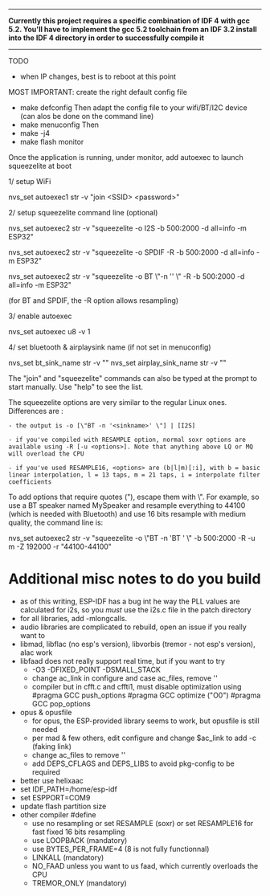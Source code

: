 *********************
<strong>Currently this project requires a specific combination of IDF 4 with gcc 5.2. You'll have to implement the gcc 5.2 toolchain from an IDF 3.2 install into the IDF 4 directory in order to successfully compile it</strong>
*********************

	
TODO
- when IP changes, best is to reboot at this point

MOST IMPORTANT: create the right default config file
- make defconfig
Then adapt the config file to your wifi/BT/I2C device (can alos be done on the command line)
- make menuconfig
Then 
- make -j4
- make flash monitor

Once the application is running, under monitor, add autoexec to launch squeezelite at boot

1/ setup WiFi

nvs_set autoexec1 str -v "join \<SSID\> \<password\>"

2/ setup squeezelite command line (optional)

nvs_set autoexec2 str -v "squeezelite -o I2S -b 500:2000 -d all=info -m ESP32"

nvs_set autoexec2 str -v "squeezelite -o SPDIF -R -b 500:2000 -d all=info -m ESP32"

nvs_set autoexec2 str -v "squeezelite -o BT \\"-n '<sinkname>' \\" -R -b 500:2000 -d all=info -m ESP32"

(for BT and SPDIF, the -R option allows resampling)

3/ enable autoexec

nvs_set autoexec u8 -v 1		

4/ set bluetooth & airplaysink name (if not set in menuconfig)

nvs_set bt_sink_name str -v "<name>"
nvs_set airplay_sink_name str -v "<name>"

The "join" and "squeezelite" commands can also be typed at the prompt to start manually. Use "help" to see the list.

The squeezelite options are very similar to the regular Linux ones. Differences are :

	- the output is -o [\"BT -n '<sinkname>' \"] | [I2S]
	
	- if you've compiled with RESAMPLE option, normal soxr options are available using -R [-u <options>]. Note that anything above LQ or MQ will overload the CPU
	
	- if you've used RESAMPLE16, <options> are (b|l|m)[:i], with b = basic linear interpolation, l = 13 taps, m = 21 taps, i = interpolate filter coefficients
	
To add options that require quotes ("), escape them with \\". For example, so use a BT speaker named MySpeaker and resample everything to 44100 (which is needed with Bluetooth) and use 16 bits resample with medium quality, the command line is:

nvs_set autoexec2 str -v "squeezelite -o \\"BT -n 'BT <sinkname>' \\" -b 500:2000 -R -u m -Z 192000 -r \"44100-44100\"

# Additional misc notes to do you build
- as of this writing, ESP-IDF has a bug int he way the PLL values are calculated for i2s, so you *must* use the i2s.c file in the patch directory
- for all libraries, add -mlongcalls. 
- audio libraries are complicated to rebuild, open an issue if you really want to
- libmad, libflac (no esp's version), libvorbis (tremor - not esp's version), alac work
- libfaad does not really support real time, but if you want to try
	- -O3 -DFIXED_POINT -DSMALL_STACK
	- change ac_link in configure and case ac_files, remove ''
	- compiler but in cfft.c and cffti1, must disable optimization using 
			#pragma GCC push_options
			#pragma GCC optimize ("O0")
			#pragma GCC pop_options
- opus & opusfile 
	- for opus, the ESP-provided library seems to work, but opusfile is still needed
	- per mad & few others, edit configure and change $ac_link to add -c (faking link)
	- change ac_files to remove ''
	- add DEPS_CFLAGS and DEPS_LIBS to avoid pkg-config to be required
- better use helixaac			
- set IDF_PATH=/home/esp-idf
- set ESPPORT=COM9
- update flash partition size
- other compiler #define 
	- use no resampling or set RESAMPLE (soxr) or set RESAMPLE16 for fast fixed 16 bits resampling
	- use LOOPBACK (mandatory)
	- use BYTES_PER_FRAME=4 (8 is not fully functionnal)
	- LINKALL (mandatory)
	- NO_FAAD unless you want to us faad, which currently overloads the CPU
	- TREMOR_ONLY (mandatory)
	
